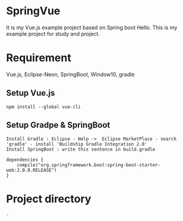 # SpringVue
It is my Vue.js example project based on Spring boot
Hello. This is my example project for study and project.

# Requirement
Vue.js, Eclipse-Neon, SpringBoot, Window10, gradle

## Setup Vue.js

``` 
npm install --global vue-cli
```

## Setup Gradpe & SpringBoot

```
Install Gradle : Eclipse - Help ->  Eclipse MarketPlace - search 'gradle' - install 'Buildship Gradle Integration 2.0'
Install SpringBoot : write this sentence in build.gradle
```
```
dependencies {
    compile("org.springframework.boot:spring-boot-starter-web:2.0.0.RELEASE")
}
```
 


# Project directory
```
-
